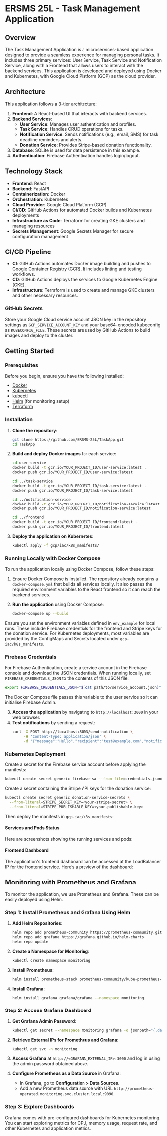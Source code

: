 # ERSMS 25L - Task Management Application

## Overview

The Task Management Application is a microservices-based application designed to provide a seamless experience for managing personal tasks. It includes three primary services: User Service, Task Service and Notification Service, along with a Frontend that allows users to interact with the backend services. This application is developed and deployed using Docker and Kubernetes, with Google Cloud Platform (GCP) as the cloud provider.

## Architecture

This application follows a 3-tier architecture:

1. **Frontend**: A React-based UI that interacts with backend services.
2. **Backend Services**:
   - **User Service**: Manages user authentication and profiles.
   - **Task Service**: Handles CRUD operations for tasks.
   - **Notification Service**: Sends notifications (e.g., email, SMS) for task deadline reminders and alerts.
   - **Donation Service**: Provides Stripe-based donation functionality.
3. **Database**: SQLite is used for data persistence in this example.
4. **Authentication**: Firebase Authentication handles login/logout.

## Technology Stack

- **Frontend**: React
- **Backend**: FastAPI
- **Containerization**: Docker
- **Orchestration**: Kubernetes
- **Cloud Provider**: Google Cloud Platform (GCP)
- **CI/CD**: GitHub Actions for automated Docker builds and Kubernetes deployments
- **Infrastructure as Code**: Terraform for creating GKE clusters and managing resources
- **Secrets Management**: Google Secrets Manager for secure configuration management

## CI/CD Pipeline

- **CI**: GitHub Actions automates Docker image building and pushes to Google Container Registry (GCR). It includes linting and testing workflows.
- **CD**: GitHub Actions deploys the services to Google Kubernetes Engine (GKE).
- **Infrastructure**: Terraform is used to create and manage GKE clusters and other necessary resources.

### GitHub Secrets
Store your Google Cloud service account JSON key in the repository settings as `GCP_SERVICE_ACCOUNT_KEY` and your base64-encoded kubeconfig as `KUBECONFIG_FILE`. These secrets are used by GitHub Actions to build images and deploy to the cluster.

## Getting Started

### Prerequisites

Before you begin, ensure you have the following installed:

- [Docker](https://www.docker.com/get-started)
- [Kubernetes](https://kubernetes.io/docs/setup/)
- [kubectl](https://kubernetes.io/docs/tasks/tools/install-kubectl/)
- [Helm](https://helm.sh/docs/intro/install/) (for monitoring setup)
- [Terraform](https://www.terraform.io/downloads.html)

### Installation

1. **Clone the repository**:

   ```bash
   git clone https://github.com/ERSMS-25L/TaskApp.git
   cd TaskApp
   ```

2. **Build and deploy Docker images** for each service:

   ```bash
   cd user-service
   docker build -t gcr.io/YOUR_PROJECT_ID/user-service:latest .
   docker push gcr.io/YOUR_PROJECT_ID/user-service:latest

   cd ../task-service
   docker build -t gcr.io/YOUR_PROJECT_ID/task-service:latest .
   docker push gcr.io/YOUR_PROJECT_ID/task-service:latest

   cd ../notification-service
   docker build -t gcr.io/YOUR_PROJECT_ID/notification-service:latest .
   docker push gcr.io/YOUR_PROJECT_ID/notification-service:latest

   cd ../frontend
   docker build -t gcr.io/YOUR_PROJECT_ID/frontend:latest .
   docker push gcr.io/YOUR_PROJECT_ID/frontend:latest
   ```

3. **Deploy the application on Kubernetes**:

   ```bash
   kubectl apply -f gcp/iac/k8s_manifests/
   ```

### Running Locally with Docker Compose

To run the application locally using Docker Compose, follow these steps:

1. Ensure Docker Compose is installed.
   The repository already contains a `docker-compose.yml` that builds all services locally. It also passes the required environment variables to the React frontend so it can reach the backend services.

2. **Run the application** using Docker Compose:

   ```bash
   docker-compose up --build
   ```

Ensure you set the environment variables defined in `env_example` for local runs. These include Firebase credentials for the frontend and Stripe keys for the donation service.
For Kubernetes deployments, most variables are provided by the ConfigMaps and Secrets located under `gcp-iac/k8s_manifests`.

### Firebase Credentials

For Firebase Authentication, create a service account in the Firebase console and download the JSON credentials. When running locally, set `FIREBASE_CREDENTIALS_JSON` to the contents of this JSON file:

```bash
export FIREBASE_CREDENTIALS_JSON="$(cat path/to/service_account.json)"
```

The Docker Compose file passes this variable to the user service so it can initialise Firebase Admin.

3. **Access the application** by navigating to `http://localhost:3000` in your web browser.
4. **Test notifications** by sending a request:
   ```bash
   curl -X POST http://localhost:8003/send-notification \
        -H 'Content-Type: application/json' \
        -d '{"message":"Hello","recipient":"test@example.com","notification_type":"email"}'
   ```

### Kubernetes Deployment

Create a secret for the Firebase service account before applying the manifests:

```bash
kubectl create secret generic firebase-sa --from-file=credentials.json=path/to/service_account.json
```

Create a secret containing the Stripe API keys for the donation service:

```bash
kubectl create secret generic donation-service-secrets \
  --from-literal=STRIPE_SECRET_KEY=<your-stripe-secret> \
  --from-literal=STRIPE_PUBLISHABLE_KEY=<your-publishable-key>
```

Then deploy the manifests in `gcp-iac/k8s_manifests`:

#### Services and Pods Status

Here are screenshots showing the running services and pods:


#### Frontend Dashboard

The application's frontend dashboard can be accessed at the LoadBalancer IP for the frontend service. Here’s a preview of the dashboard:


## Monitoring with Prometheus and Grafana

To monitor the application, we use Prometheus and Grafana. These can be easily deployed using Helm.

### Step 1: Install Prometheus and Grafana Using Helm

1. **Add Helm Repositories**:

   ```bash
   helm repo add prometheus-community https://prometheus-community.github.io/helm-charts
   helm repo add grafana https://grafana.github.io/helm-charts
   helm repo update
   ```

2. **Create a Namespace for Monitoring**:

   ```bash
   kubectl create namespace monitoring
   ```

3. **Install Prometheus**:

   ```bash
   helm install prometheus-stack prometheus-community/kube-prometheus-stack --namespace monitoring
   ```

4. **Install Grafana**:

   ```bash
   helm install grafana grafana/grafana --namespace monitoring
   ```

### Step 2: Access Grafana Dashboard

1. **Get Grafana Admin Password**:

   ```bash
   kubectl get secret --namespace monitoring grafana -o jsonpath="{.data.admin-password}" | base64 --decode ; echo
   ```

2. **Retrieve External IPs for Prometheus and Grafana**:

   ```bash
   kubectl get svc -n monitoring
   ```

3. **Access Grafana** at `http://<GRAFANA_EXTERNAL_IP>:3000` and log in using the admin password obtained above.

4. **Configure Prometheus as a Data Source** in Grafana:

   - In Grafana, go to **Configuration > Data Sources**.
   - Add a new Prometheus data source with URL `http://prometheus-operated.monitoring.svc.cluster.local:9090`.

### Step 3: Explore Dashboards

Grafana comes with pre-configured dashboards for Kubernetes monitoring. You can start exploring metrics for CPU, memory usage, request rate, and other Kubernetes and application metrics.

